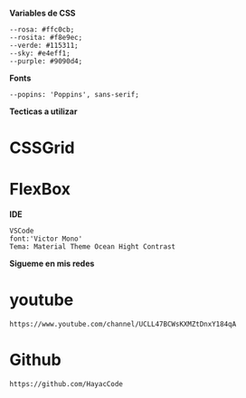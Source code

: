 **Variables de CSS**

    --rosa: #ffc0cb;
    --rosita: #f8e9ec;
    --verde: #115311;
    --sky: #e4eff1; 
    --purple: #9090d4;

**Fonts**

    --popins: 'Poppins', sans-serif;

**Tecticas a utilizar**

# CSSGrid
# FlexBox

**IDE**

    VSCode
    font:'Victor Mono'
    Tema: Material Theme Ocean Hight Contrast

**Sigueme en mis redes**

# youtube
    https://www.youtube.com/channel/UCLL47BCWsKXMZtDnxY184qA
# Github
    https://github.com/HayacCode

